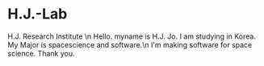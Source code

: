 # H.J.-Lab
H.J. Research Institute \n
Hello. myname is H.J. Jo. I am studying in Korea. My Major is spacescience and software.\n
I'm making software for space science. Thank you.
